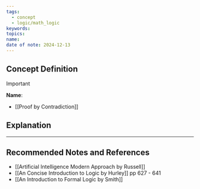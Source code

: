```yaml
---
tags:
  - concept
  - logic/math_logic
keywords: 
topics: 
name: 
date of note: 2024-12-13
---
```


## Concept Definition

>[!important]
>**Name**: 


- [[Proof by Contradiction]]

## Explanation





-----------
##  Recommended Notes and References


- [[Artificial Intelligence Modern Approach by Russell]] 
- [[An Concise Introduction to Logic by Hurley]] pp 627 - 641
- [[An Introduction to Formal Logic by Smith]]